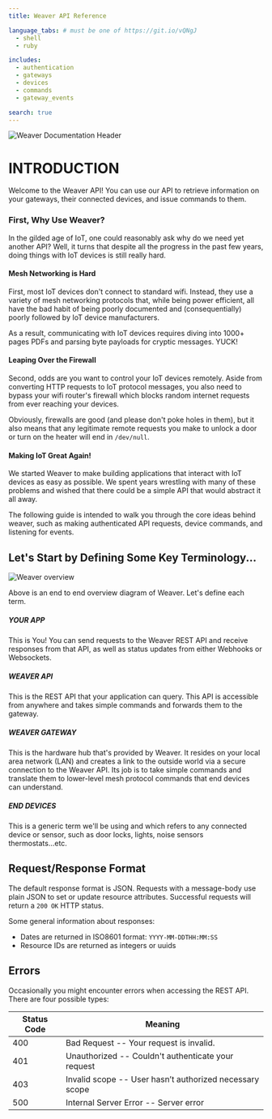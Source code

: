 ```yaml
---
title: Weaver API Reference

language_tabs: # must be one of https://git.io/vQNgJ
  - shell
  - ruby

includes:
  - authentication
  - gateways
  - devices
  - commands
  - gateway_events

search: true
---
```


![Weaver Documentation Header](https://i.imgur.com/yw6JEsa.png)


# INTRODUCTION

Welcome to the Weaver API! You can use our API to retrieve information on your gateways, their connected devices, and issue commands to them.

### First, Why Use Weaver?

In the gilded age of IoT, one could reasonably ask why do we need yet another API? Well, it turns that despite all the progress in the past few years, doing things with IoT devices is still really hard.

#### Mesh Networking is Hard

First, most IoT devices don't connect to standard wifi. Instead, they use a variety of mesh networking protocols that, while being power efficient, all have the bad habit of being poorly documented and (consequentially) poorly followed by IoT device manufacturers.

As a result, communicating with IoT devices requires diving into 1000+ pages PDFs and parsing byte payloads for cryptic messages. YUCK!


#### Leaping Over the Firewall

Second, odds are you want to control your IoT devices remotely. Aside from converting HTTP requests to IoT protocol messages, you also need to bypass your wifi router's firewall which blocks random internet requests from ever reaching your devices.

Obviously, firewalls are good (and please don't poke holes in them), but it also means that any legitimate remote requests you make to unlock a door or turn on the heater will end in `/dev/null`.

#### Making IoT Great Again!
We started Weaver to make building applications that interact with IoT devices as easy as possible. We spent years wrestling with many of these problems and wished that there could be a simple API that would abstract it all away.

The following guide is intended to walk you through the core ideas behind weaver, such as making authenticated API requests, device commands, and listening for events.


## Let's Start by Defining Some Key Terminology...

![Weaver overview](https://i.imgur.com/jrJsrqN.jpg)

Above is an end to end overview diagram of Weaver. Let's define each term.

##### YOUR APP
This is You! You can send requests to the Weaver REST API and receive responses from that API, as well as status updates from either Webhooks or Websockets.

##### WEAVER API
This is the REST API that your application can query. This API is accessible from anywhere and takes simple commands and forwards them to the gateway.

##### WEAVER GATEWAY
This is the hardware hub that's provided by Weaver. It resides on your local area network (LAN) and creates a link to the outside world via a secure connection to the Weaver API. Its job is to take simple commands and translate them to lower-level mesh protocol commands that end devices can understand.

##### END DEVICES
This is a generic term we'll be using and which refers to any connected device or sensor, such as door locks, lights, noise sensors thermostats...etc.

## Request/Response Format

The default response format is JSON. Requests with a message-body use plain JSON to set or update resource attributes. Successful requests will return a `200 OK` HTTP status.

Some general information about responses:

- Dates are returned in ISO8601 format: `YYYY-MM-DDTHH:MM:SS`
- Resource IDs are returned as integers or uuids

## Errors

Occasionally you might encounter errors when accessing the REST API. There are four possible types:

Status Code | Meaning
---------- | -------
400 | Bad Request -- Your request is invalid.
401 | Unauthorized -- Couldn't authenticate your request
403 | Invalid scope -- User hasn’t authorized necessary scope
500 | Internal Server Error -- Server error
